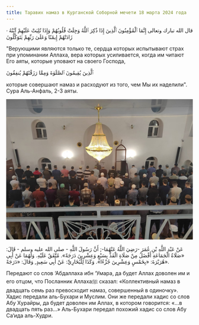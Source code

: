 ```yaml
---
title: Таравих намаз в Курганской Соборной мечети 18 марта 2024 года
---
```

قال الله تبارك وتعالى
إِنَّمَا ٱلْمُؤْمِنُونَ ٱلَّذِينَ إِذَا ذُكِرَ ٱللَّهُ وَجِلَتْ قُلُوبُهُمْ وَإِذَا تُلِيَتْ عَلَيْهِمْ آيَٰتُهُ ۥ زَادَتْهُمْ إِيمَٰنًا وَعَلَىٰ رَبِّهِمْ يَتَوَكَّلُونَ

"Верующими являются только те, сердца которых испытывают страх при упоминании Аллаха, вера которых усиливается, когда им читают 
Его аяты, которые уповают на своего Господа,

ٱلَّذِينَ يُقِيمُونَ ٱلصَّلَوٰةَ وَمِمَّا رَزَقْنَٰهُمْ يُنفِقُونَ

которые совершают намаз и расходуют из того, чем Мы их наделили". Сура Аль-Анфаль, 2-3 аяты.

![Ramadan](./Таравих.jpg)


عَنْ عَبْدِ اللَّهِ بْنِ عُمَرَ -رَضِيَ اللَّهُ عَنْهُمَا-; أَنَّ رَسُولَ اللَّهِ - صلى الله عليه وسلم - قَالَ: «صَلَاةُ الْجَمَاعَةِ أَفْضَلُ مِنْ صَلَاةِ الْفَذِّ بِسَبْعٍ وَعِشْرِينَ دَرَجَةً». مُتَّفَقٌ عَلَيْهِ. وَلَهُمَا عَنْ أَبِي هُرَيْرَةَ: «بِخَمْسٍ وَعِشْرِينَ جُزْءًا». وَكَذَا لِلْبُخَارِيِّ: عَنْ أَبِي سَعِيدٍ, وَقَالَ: «دَرَجَةً».

Передают со слов ‘Абдаллаха ибн ‘Умара, да будет Аллах доволен им и его отцом, что Посланник Аллахаﷺ сказал: 
«Коллективный намаз в двадцать семь раз превосходит намаз, совершенный в одиночку». Хадис передали аль-Бухари и Муслим.
Они же передали хадис со слов Абу Хурайры, да будет доволен им Аллах, в котором говорится: «…в двадцать пять раз…»
Аль-Бухари передал похожий хадис со слов Абу Са‘ида аль-Худри.
